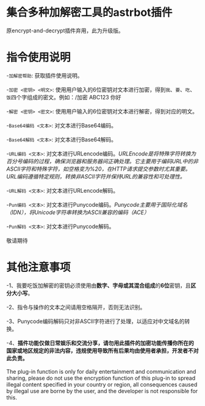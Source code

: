 # 集合多种加解密工具的astrbot插件
  原encrypt-and-decrypt插件弃用，此为升级版。

# 指令使用说明
-`加解密帮助`: 获取插件使用说明。<br><br>
-`加密 <密钥> <明文>`: 使用用户输入的6位密钥对文本进行加密，得到`我`、`要`、`吃`、`饭`四个字组成的密文。例如：/<span title="指令">加密</span> <span title="密钥">ABC123</span> <span title="明文">你好</span><br><br>
-`解密 <密钥> <密文>`: 使用用户输入的6位密钥对文本进行解密，得到对应的明文。<br><br>
-`Base64编码 <文本>`: 对文本进行Base64编码。<br><br>
-`Base64解码 <文本>`: 对文本进行Base64解码。<br><br>
-`URL编码 <文本>`: 对文本进行URLencode编码。*URLEncode是将特殊字符转换为百分号编码的过程，确保浏览器和服务器间正确处理。它主要用于编码URL中的非ASCII字符和特殊字符，如空格变为%20，在HTTP请求提交参数时尤其重要。URL编码遵循特定规则，转换非ASCII字符并保持URL的兼容性和可处理性。* <br><br>
-`URL解码 <文本>`: 对文本进行URLencode解码。<br><br>
-`Pun编码 <文本>`: 对文本进行Punycode编码。*Punycode主要用于国际化域名（IDN），将Unicode字符串转换为ASCII兼容的编码（ACE）* <br><br>
-`Pun解码 <文本>`: 对文本进行Punycode解码。<br><br>
敬请期待

# 其他注意事项
-1、我要吃饭加解密的密钥必须使用由**数字、字母或其混合组成**的**6位**密钥，且**区分大小写**。<br><br>
-2、指令与操作的文本之间请用空格隔开，否则无法识别。<br><br>
-3、Punycode编码解码只对非ASCII字符进行了处理，以适应对中文域名的转换。<br><br>
-4、**插件功能仅做日常娱乐和交流分享，请勿用此插件的加密功能传播你所在的国家或地区规定的非法内容，违规使用导致所有后果均由使用者承担，开发者不对此负责。** <br><br>
The plug-in function is only for daily entertainment and communication and sharing, please do not use the encryption function of this plug-in to spread illegal content specified in your country or region, all consequences caused by illegal use are borne by the user, and the developer is not responsible for this.
